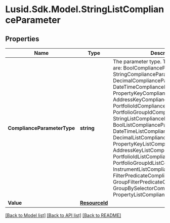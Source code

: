 # Lusid.Sdk.Model.StringListComplianceParameter

## Properties

Name | Type | Description | Notes
------------ | ------------- | ------------- | -------------
**ComplianceParameterType** | **string** | The parameter type. The available values are: BoolComplianceParameter, StringComplianceParameter, DecimalComplianceParameter, DateTimeComplianceParameter, PropertyKeyComplianceParameter, AddressKeyComplianceParameter, PortfolioIdComplianceParameter, PortfolioGroupIdComplianceParameter, StringListComplianceParameter, BoolListComplianceParameter, DateTimeListComplianceParameter, DecimalListComplianceParameter, PropertyKeyListComplianceParameter, AddressKeyListComplianceParameter, PortfolioIdListComplianceParameter, PortfolioGroupIdListComplianceParameter, InstrumentListComplianceParameter, FilterPredicateComplianceParameter, GroupFilterPredicateComplianceParameter, GroupBySelectorComplianceParameter, PropertyListComplianceParameter | 
**Value** | [**ResourceId**](ResourceId.md) |  | 

[[Back to Model list]](../README.md#documentation-for-models) [[Back to API list]](../README.md#documentation-for-api-endpoints) [[Back to README]](../README.md)

